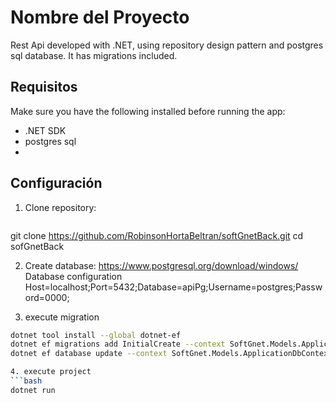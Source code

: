 # Nombre del Proyecto
Rest Api developed with .NET, using repository design pattern and postgres sql database. It has migrations included.

## Requisitos

Make sure you have the following installed before running the app:

- .NET SDK
- postgres sql
- 
## Configuración

1. Clone repository:
   ```bash
git clone https://github.com/RobinsonHortaBeltran/softGnetBack.git
cd sofGnetBack
  
2. Create database:
https://www.postgresql.org/download/windows/
Database configuration
Host=localhost;Port=5432;Database=apiPg;Username=postgres;Password=0000;

3. execute migration
 ```bash
dotnet tool install --global dotnet-ef
dotnet ef migrations add InitialCreate --context SoftGnet.Models.ApplicationDbContext
dotnet ef database update --context SoftGnet.Models.ApplicationDbContext

4. execute project 
```bash
dotnet run
